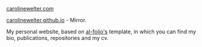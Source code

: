 [carolinewelter.com](https://carolinewelter.com)


[carolinewelter.github.io](https://carolinewelter.github.io) - Mirror.

My personal website, based on [al-folio's](https://github.com/alshedivat/al-folio) template, in which you can find my bio, publications, repositories and my cv.

